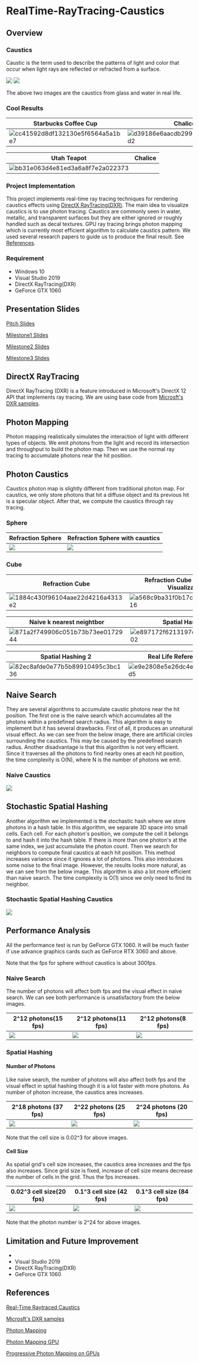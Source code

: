 # RealTime-RayTracing-Caustics

## Overview

### Caustics
Caustic is the term used to describe the patterns of light and color that occur when light rays are reflected or refracted from a surface.

![](img/realGlassCaustics.jpg) 
![](img/realWaterCaustics.jpg)

The above two images are the caustics from glass and water in real life.

### Cool Results
| Starbucks Coffee Cup | Chalice | 
|----|----|
|![cc41592d8df132130e5f6564a5a1be7](https://user-images.githubusercontent.com/66859615/145743478-7e5a9f43-6805-4c3b-8c47-5619bd7df51f.png)|![d39186e6aacdb299692a544b7c4aed2](https://user-images.githubusercontent.com/66859615/145743493-6e38d61d-3f1e-41f7-9979-2892d9adf65e.png)|

| Utah Teapot | Chalice| 
|----|----|
|![bb31e063d4e81ed3a6a8f7e2a022373](https://user-images.githubusercontent.com/66859615/145743504-a286e6ba-c1b7-4b22-b907-e2b807e5c8ea.png) | |


### Project Implementation

This project implements real-time ray tracing techniques for rendering caustics effects using [DirectX RayTracing(DXR)](#directx-raytracing(dxr)). The main idea to visualize caustics is to use photon tracing. Caustics are commonly seen in water, metallic, and transparent surfaces but they are either ignored or roughly handled such as decal textures. GPU ray tracing brings photon mapping which is currently most efficient algorithm to calculate caustics pattern. We used several research papers to guide us to produce the final result. See [References](#references).

### Requirement

* Windows 10
* Visual Studio 2019
* DirectX RayTracing(DXR)
* GeForce GTX 1060

## Presentation Slides
[Pitch Slides](https://docs.google.com/presentation/d/1REs8Hu2autTPQMAH6XG6zNYCJJKy6ZIw7h2XxpiPR0Q/edit?usp=sharing)

[Milestone1 Slides](https://docs.google.com/presentation/d/1B7V_mOnpXrHAl32jmDtPGyeIjG3wCJcU7zVgILual1E/edit?usp=sharing)

[Milestone2 Slides](https://docs.google.com/presentation/d/1bBe-m0S8USm9JjuZ0aMPiBgOyF8d1e4xpH3DJyMze_Q/edit?usp=sharing)

[Milestone3 Slides](https://docs.google.com/presentation/d/1QpMr9G-N3W1MqqeVK1NEGOBwIfzCrvPcZRigRFSnQKE/edit?usp=sharing)

## DirectX RayTracing

DirectX RayTracing (DXR) is a feature introduced in Microsoft's DirectX 12 API that implements ray tracing. We are using base code from [Microsft's DXR samples](https://github.com/microsoft/DirectX-Graphics-Samples/tree/master/Samples/Desktop/D3D12Raytracing/src/D3D12RaytracingProceduralGeometry).

## Photon Mapping

Photon mapping realistically simulates the interaction of light with different types of objects. We emit photons from the light and record its intersection and throughput to build the photon map. Then we use the normal ray tracing to accumulate photons near the hit position.

## Photon Caustics

Caustics photon map is slightly different from traditional photon map. For caustics, we only store photons that hit a diffuse object and its previous hit is a specular object. After that, we compute the caustics through ray tracing.

### Sphere
| Refraction Sphere| Refraction Sphere with caustics |
|----|----|
| ![](img/sphereRefract.PNG) | ![](img/sphereNaive.PNG)|

### Cube
| Refraction Cube| Refraction Cube with Photon Visualization| 
|----|----|
|![1884c430f96104aae22d4216a4313e2](https://user-images.githubusercontent.com/66859615/145742006-e353051f-e481-42d1-8a2d-3fffeb0e47af.png) | ![a568c9ba31f0b17cabcd576b269d816](https://user-images.githubusercontent.com/66859615/145742134-e3379a14-16cb-47a4-9280-2bb5ab122fba.png)|

| Naive k nearest neightbor| Spatial Hashing 1| 
|----|----|
|![871a2f749906c051b73b73ee0172944](https://user-images.githubusercontent.com/66859615/145742172-cb66d801-290a-4276-b291-d501b772088e.png) | ![e897172f6213197d2b6b428ce81b102](https://user-images.githubusercontent.com/66859615/145742463-e80bdb45-b5d1-466c-8181-74bb3ace6657.png)|

| Spatial Hashing 2| Real Life Reference image | 
|----|----|
| ![82ec8afde0e77b5b89910495c3bc136](https://user-images.githubusercontent.com/66859615/145742524-4584380e-65bb-4457-b1b0-d06becc2dfd2.png)|![e9e2808e5e26dc4ef2435b5d28d24d5](https://user-images.githubusercontent.com/66859615/145742838-c5fb438d-0cd0-4d80-a4df-856891256982.png) |



## Naive Search

They are several algorithms to accumulate caustic photons near the hit position. The first one is the naive search which accumulates all the photons within a predefined search radius. This algorithm is easy to implement but it has several drawbacks. First of all, it produces an unnatural visual effect. As we can see from the below image, there are artificial circles surrounding the caustics. This may be caused by the predefined search radius. Another disadvantage is that this algorithm is not very efficient. Since it traverses all the photons to find nearby ones at each hit position, the time complexity is O(N), where N is the number of photons we emit.

### Naive Caustics
![](img/naive1.PNG)

## Stochastic Spatial Hashing

Another algorithm we implemented is the stochastic hash where we store photons in a hash table. In this algorithm, we separate 3D space into small cells. Each cell. For each photon's position, we compute the cell it belongs to and hash it into the hash table. If there is more than one photon's at the same index, we just accumulate the photon count. Then we search for neighbors to compute final caustics at each hit position. This method increases variance since it ignores a lot of photons. This also introduces some noise to the final image. However, the results looks more natural, as we can see from the below image. This algorithm is also a lot more efficient than naive search. The time complexity is O(1) since we only need to find its neighbor.

### Stochastic Spatial Hashing Caustics

![](img/sphereSpatial.PNG)


## Performance Analysis

All the performance test is run by GeForce GTX 1060. It will be much faster if use advance graphics cards such as GeForce RTX 3060 and above.

Note that the fps for sphere without caustics is about 300fps.

### Naive Search

The number of photons will affect both fps and the visual effect in naive search. We can see both performance is unsatisfactory from the below images.

| 2^12 photons(15 fps) | 2^12 photons(11 fps) |2^12 photons(8 fps) |
|---|---|---|
|![](img/naive1.PNG) | ![](img/naive3.PNG) | ![](img/naive2.PNG) |

### Spatial Hashing

#### Number of Photons

Like naive search, the number of photons will also affect both fps and the visual effect in sptial hashing though it is a lot faster with more photons. As number of photon increase, the caustics area increases. 

| 2^18 photons (37 fps) | 2^22 photons (25 fps) |2^24 photons (20 fps) |
|---|---|---|
|![](img/sh2.PNG) | ![](img/sh1.PNG) | ![](img/sphereSpatial.PNG) |

Note that the cell size is 0.02^3 for above images.

#### Cell Size

As spatial grid's cell size increases, the caustics area increases and the fps also increases. Since grid size is fixed, increase of cell size means decrease the number of cells in the grid. Thus the fps increases.

| 0.02^3 cell size(20 fps)| 0.1^3 cell size (42 fps)|0.1^3 cell size (84 fps) |
|----|----|----|
| ![](img/sphereSpatial.PNG)|![](img/cs2.PNG) | ![](img/cs1.PNG)|

Note that the photon number is 2^24 for above images.


## Limitation and Future Improvement
* 
* Visual Studio 2019
* DirectX RayTracing(DXR)
* GeForce GTX 1060

## References

[Real-Time Raytraced Caustics](https://link.springer.com/content/pdf/10.1007%2F978-1-4842-7185-8_30.pdf)

[Microsft's DXR samples](https://github.com/microsoft/DirectX-Graphics-Samples/tree/master/Samples/Desktop/D3D12Raytracing/src/D3D12RaytracingProceduralGeometry)

[Photon Mapping](https://graphics.stanford.edu/courses/cs348b-00/course8.pdf)

[Photon Mapping GPU](https://cs.uwaterloo.ca/~thachisu/gpuppm_slides.pdf)

[Progressive Photon Mapping on GPUs](https://apartridge.github.io/OppositeRenderer/master/masteroppgave.pdf)
